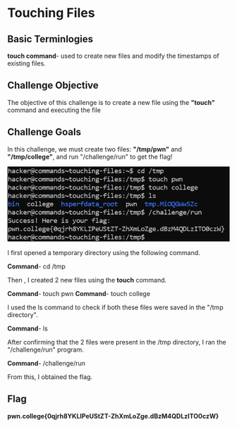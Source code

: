 # Touching Files

## Basic Terminlogies

**touch command**- used to create new files and modify the timestamps of existing files.

## Challenge Objective

The objective of this challenge is to create a new file using the **"touch"** command and executing the file

## Challenge Goals

In this challenge, we must create two files: **"/tmp/pwn"** and **"/tmp/college"**, and run "/challenge/run" to get the flag!

![Error in loading image](image-5.png)

I first opened a temporary directory using the following command.

**Command**- cd /tmp

Then , I created 2 new files using the **touch** command.

**Command**- touch pwn
**Command**- touch college

I used the ls command to check if both these files were saved in the  "/tmp directory".

**Command**- ls 

After confirming that the 2 files were present in the /tmp directory, I ran the "/challenge/run" program.

**Command**- /challenge/run

From this, I obtained the flag.

## Flag

**pwn.college{0qjrh8YKLIPeUStZT-ZhXmLoZge.dBzM4QDLzITO0czW}**



